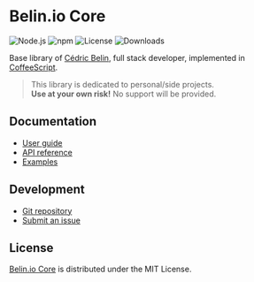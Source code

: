 # Belin.io Core
![Node.js](https://badgen.net/npm/node/@cedx/core) ![npm](https://badgen.net/npm/v/@cedx/core) ![License](https://badgen.net/npm/license/@cedx/core) ![Downloads](https://badgen.net/npm/dt/@cedx/core)

Base library of [Cédric Belin](https://belin.io), full stack developer,
implemented in [CoffeeScript](https://coffeescript.org).

> This library is dedicated to personal/side projects.  
> **Use at your own risk!** No support will be provided.

## Documentation
- [User guide](https://github.com/cedx/core/wiki)
- [API reference](https://cedx.github.io/core)
- [Examples](https://github.com/cedx/core/tree/main/example)

## Development
- [Git repository](https://github.com/cedx/core)
- [Submit an issue](https://github.com/cedx/core/issues)

## License
[Belin.io Core](https://github.com/cedx/core) is distributed under the MIT License.
